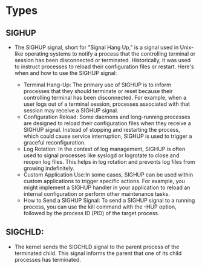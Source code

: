 # Types
## SIGHUP
- The SIGHUP signal, short for "Signal Hang Up," is a signal used in Unix-like operating systems to notify a process that the controlling terminal or session has been disconnected or terminated. Historically, it was used to instruct processes to reload their configuration files or restart. Here's when and how to use the SIGHUP signal:

  - Terminal Hang-Up: The primary use of SIGHUP is to inform processes that they should terminate or reset because their controlling terminal has been disconnected. For example, when a user logs out of a terminal session, processes associated with that session may receive a SIGHUP signal.
  - Configuration Reload: Some daemons and long-running processes are designed to reload their configuration files when they receive a SIGHUP signal. Instead of stopping and restarting the process, which could cause service interruption, SIGHUP is used to trigger a graceful reconfiguration.
  - Log Rotation: In the context of log management, SIGHUP is often used to signal processes like syslogd or logrotate to close and reopen log files. This helps in log rotation and prevents log files from growing indefinitely.
  - Custom Application Use:In some cases, SIGHUP can be used within custom applications to trigger specific actions. For example, you might implement a SIGHUP handler in your application to reload an internal configuration or perform other maintenance tasks.
  - How to Send a SIGHUP Signal: To send a SIGHUP signal to a running process, you can use the kill command with the -HUP option, followed by the process ID (PID) of the target process.
## SIGCHLD:
- The kernel sends the SIGCHLD signal to the parent process of the terminated child. This signal informs the parent that one of its child processes has terminated.
